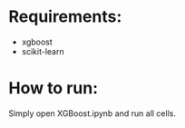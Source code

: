 # Requirements:

- xgboost
- scikit-learn

# How to run:

Simply open XGBoost.ipynb and run all cells.
